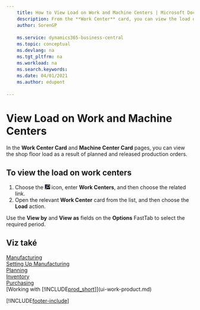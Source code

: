 ```yaml
---
    title: How to View Load on Work and Machine Centers | Microsoft Docs
    description: From the **Work Center** card, you can view the load on the work centers as a result of released production orders.
    author: SorenGP

    ms.service: dynamics365-business-central
    ms.topic: conceptual
    ms.devlang: na
    ms.tgt_pltfrm: na
    ms.workload: na
    ms.search.keywords:
    ms.date: 04/01/2021
    ms.author: edupont

---
```

# View Load on Work and Machine Centers
In the **Work Center Card** and **Machine Center Card** pages, you can view the shop floor load as a result of planned and released production orders.

## To view the load on work centers
1. Choose the ![Lightbulb that opens the Tell Me feature](media/ui-search/search_small.png "Tell me what you want to do") icon, enter **Work Centers**, and then choose the related link.
2. Open the relevant **Work Center** card from the list, and then choose the **Load** action.

Use the **View by** and **View as** fields on the **Options** FastTab to select the required period.

## Viz také
[Manufacturing](production-manage-manufacturing.md)    
[Setting Up Manufacturing](production-configure-production-processes.md)  
[Planning](production-planning.md)      
[Inventory](inventory-manage-inventory.md)  
[Purchasing](purchasing-manage-purchasing.md)  
[Working with [!INCLUDE[prod_short](includes/prod_short.md)]](ui-work-product.md)


[!INCLUDE[footer-include](includes/footer-banner.md)]
